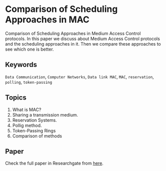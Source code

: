 # Comparison of Scheduling Approaches in MAC

Comparison of Scheduling Approaches in Medium Access Control protocols. In this paper
we discuss about Medium Access Control protocols and the scheduling approaches in it. Then
we compare these approaches to see which one is better.

## Keywords

```Data Communication```, ```Computer Networks```, ```Data link MAC```, ```MAC```, ```reservation```, ```polling```,
```token-passing```

## Topics

1. What is MAC?
2. Sharing a transmission medium.
3. Reservation Systems.
4. Pollig method.
5. Token-Passing Rings
6. Comparison of methods

## Paper

Check the full paper in Researchgate from [here](https://www.researchgate.net/publication/370817643_Comparison_Of_Scheduling_Approaches_In_Mac_Protocols).
